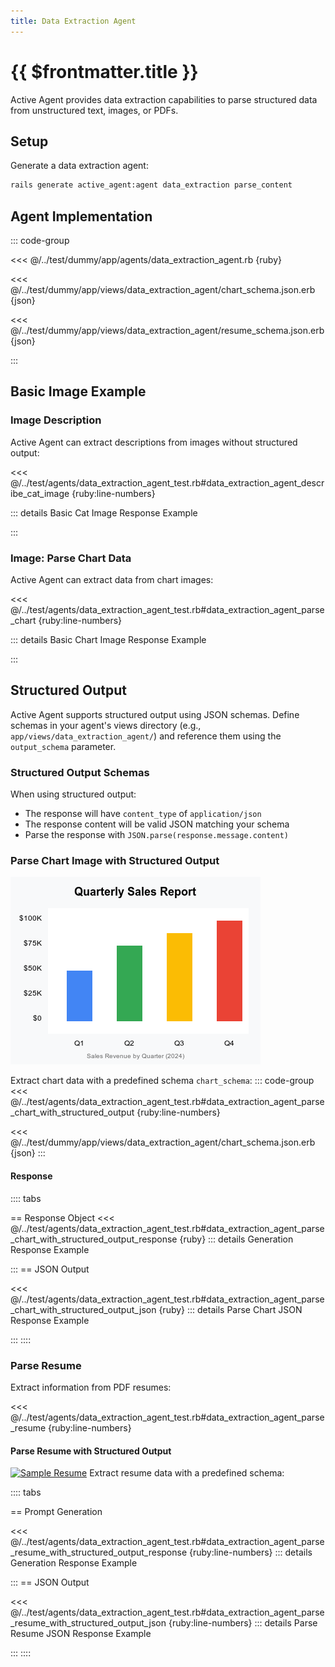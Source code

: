 ```yaml
---
title: Data Extraction Agent
---
```

# {{ $frontmatter.title }}

Active Agent provides data extraction capabilities to parse structured data from unstructured text, images, or PDFs.

## Setup

Generate a data extraction agent:

```bash
rails generate active_agent:agent data_extraction parse_content
```

## Agent Implementation

::: code-group

<<< @/../test/dummy/app/agents/data_extraction_agent.rb {ruby}

<<< @/../test/dummy/app/views/data_extraction_agent/chart_schema.json.erb {json}

<<< @/../test/dummy/app/views/data_extraction_agent/resume_schema.json.erb {json}

:::

## Basic Image Example

### Image Description

Active Agent can extract descriptions from images without structured output:

<<< @/../test/agents/data_extraction_agent_test.rb#data_extraction_agent_describe_cat_image {ruby:line-numbers}

::: details Basic Cat Image Response Example
<!-- @include: @/parts/examples/test-describe-cat-image-creates-a-multimodal-prompt-with-image-and-text-content-test-describe-cat-image-creates-a-multimodal-prompt-with-image-and-text-content.md -->
:::

### Image: Parse Chart Data

Active Agent can extract data from chart images:

<<< @/../test/agents/data_extraction_agent_test.rb#data_extraction_agent_parse_chart {ruby:line-numbers}

::: details Basic Chart Image Response Example
<!-- @include: @/parts/examples/test-parse-chart-content-from-image-data-test-parse-chart-content-from-image-data.md -->
:::

## Structured Output
Active Agent supports structured output using JSON schemas. Define schemas in your agent's views directory (e.g., `app/views/data_extraction_agent/`) and reference them using the `output_schema` parameter.

### Structured Output Schemas

When using structured output:
- The response will have `content_type` of `application/json`
- The response content will be valid JSON matching your schema
- Parse the response with `JSON.parse(response.message.content)`


### Parse Chart Image with Structured Output
![Chart Image](https://raw.githubusercontent.com/activeagents/activeagent/refs/heads/main/test/fixtures/images/sales_chart.png)

Extract chart data with a predefined schema `chart_schema`:
::: code-group
<<< @/../test/agents/data_extraction_agent_test.rb#data_extraction_agent_parse_chart_with_structured_output {ruby:line-numbers}

<<< @/../test/dummy/app/views/data_extraction_agent/chart_schema.json.erb {json}
:::

#### Response

:::: tabs

== Response Object
<<< @/../test/agents/data_extraction_agent_test.rb#data_extraction_agent_parse_chart_with_structured_output_response {ruby}
::: details Generation Response Example
<!-- @include: @/parts/examples/test-parse-chart-content-from-image-data-with-structured-output-schema-test-parse-chart-content-from-image-data-with-structured-output-schema.md -->
:::
== JSON Output

<<< @/../test/agents/data_extraction_agent_test.rb#data_extraction_agent_parse_chart_with_structured_output_json {ruby}
::: details Parse Chart JSON Response Example
<!-- @include: @/parts/examples/test-parse-chart-content-from-image-data-with-structured-output-schema-parse-chart-json-response.md -->
:::
::::

### Parse Resume

Extract information from PDF resumes:

<<< @/../test/agents/data_extraction_agent_test.rb#data_extraction_agent_parse_resume {ruby:line-numbers}

#### Parse Resume with Structured Output
[![Sample Resume](/sample_resume.png)](https://docs.activeagents.ai/sample_resume.pdf)
Extract resume data with a predefined schema:

:::: tabs

== Prompt Generation

<<< @/../test/agents/data_extraction_agent_test.rb#data_extraction_agent_parse_resume_with_structured_output_response {ruby:line-numbers}
::: details Generation Response Example
<!-- @include: @/parts/examples/test-parse-resume-creates-a-multimodal-prompt-with-file-data-with-structured-output-schema-test-parse-resume-creates-a-multimodal-prompt-with-file-data-with-structured-output-schema.md -->
:::
== JSON Output

<<< @/../test/agents/data_extraction_agent_test.rb#data_extraction_agent_parse_resume_with_structured_output_json {ruby:line-numbers}
::: details Parse Resume JSON Response Example
<!-- @include: @/parts/examples/test-parse-resume-creates-a-multimodal-prompt-with-file-data-with-structured-output-schema-parse-resume-json-response.md -->
:::
::::